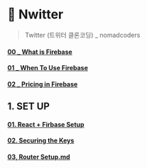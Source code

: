 # 🌳 Nwitter
> Twitter (트위터 클론코딩) _ nomadcoders

#### [00 _ What is Firebase](https://github.com/oiosu/Nwitter/blob/master/00_INTRODUCTION/00_What%20is%20Firebase.md)        
#### [01 _ When To Use Firebase](https://github.com/oiosu/Nwitter/blob/master/00_INTRODUCTION/01_When%20To%20Use%20Firebase.md)
#### [02 _ Pricing in Firebase](https://github.com/oiosu/Nwitter/blob/master/00_INTRODUCTION/02_Pricing%20in%20Firebase.md)

## 1. SET UP 
#### [01. React + Firbase Setup](https://github.com/oiosu/Nwitter/blob/master/01_SETUP/01_React%20%2B%20Firebase%20Setup.md)
#### [02. Securing the Keys](https://github.com/oiosu/Nwitter/blob/master/01_SETUP/02_Securing%20the%20Keys.md)
#### [03, Router Setup.md](https://github.com/oiosu/Nwitter/blob/master/01_SETUP/03_Router%20Setup.md)
